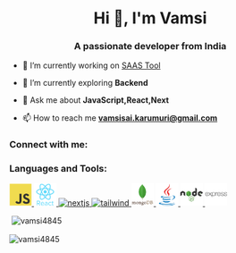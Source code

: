 <h1 align="center">Hi 👋, I'm Vamsi</h1>
<h3 align="center">A passionate developer from India</h3>

- 🔭 I’m currently working on [SAAS Tool](https://github.com/vamsi4845/ai-saas/commits/master/)

- 🌱 I’m currently exploring **Backend**

- 💬 Ask me about **JavaScript,React,Next**

- 📫 How to reach me **vamsisai.karumuri@gmail.com**

<h3 align="left">Connect with me:</h3>
<p align="left">
</p>

<h3 align="left">Languages and Tools:</h3>
<p align="left"> <a href="https://developer.mozilla.org/en-US/docs/Web/JavaScript" target="_blank" rel="noreferrer"> <img src="https://raw.githubusercontent.com/devicons/devicon/master/icons/javascript/javascript-original.svg" alt="javascript" width="40" height="40"/><a href="https://reactjs.org/" target="_blank" rel="noreferrer"> <img src="https://raw.githubusercontent.com/devicons/devicon/master/icons/react/react-original-wordmark.svg" alt="react" width="40" height="40"/> <a href="https://getbootstrap.com" target="_blank" rel="noreferrer"> <img src="https://img.icons8.com/?size=100&id=yUdJlcKanVbh&format=png&color=000000" alt="nextjs" width="40" height="40"/> </a> <a href="https://tailwindcss.com/" target="_blank" rel="noreferrer"> <img src="https://img.icons8.com/?size=100&id=aqb9SdV9P8oC&format=png&color=000000" alt="tailwind" width="40" height="40"/> </a> <a href="https://www.mongodb.com/" target="_blank" rel="noreferrer"> <img src="https://raw.githubusercontent.com/devicons/devicon/master/icons/mongodb/mongodb-original-wordmark.svg" alt="mongodb" width="40" height="40"/> <a href="https://www.java.com" target="_blank" rel="noreferrer"> <img src="https://raw.githubusercontent.com/devicons/devicon/master/icons/java/java-original.svg" alt="java" width="40" height="40"/>  <a href="https://nodejs.org" target="_blank" rel="noreferrer"> <img src="https://raw.githubusercontent.com/devicons/devicon/master/icons/nodejs/nodejs-original-wordmark.svg" alt="nodejs" width="40" height="40"/> </a> <a href="https://expressjs.com" target="_blank" rel="noreferrer"> <img src="https://raw.githubusercontent.com/devicons/devicon/master/icons/express/express-original-wordmark.svg" alt="express" width="40" height="40"/>   </a>
</p>
<p>&nbsp;<img align="center" src="https://github-readme-stats.vercel.app/api?username=vamsi4845&show_icons=true&locale=en" alt="vamsi4845" />
</p>

<p><img align="center" src="https://github-readme-streak-stats.herokuapp.com/?user=vamsi4845&" alt="vamsi4845" /></p>

